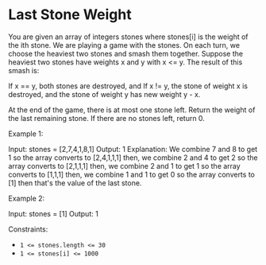 # Last Stone Weight

You are given an array of integers stones where stones[i] is the weight of the ith stone.
We are playing a game with the stones. On each turn, we choose the heaviest two stones and smash them together. Suppose the heaviest two stones have weights x and y with x <= y. The result of this smash is:

If x == y, both stones are destroyed, and
If x != y, the stone of weight x is destroyed, and the stone of weight y has new weight y - x.

At the end of the game, there is at most one stone left.
Return the weight of the last remaining stone. If there are no stones left, return 0.

Example 1:

Input: stones = [2,7,4,1,8,1]
Output: 1
Explanation:
We combine 7 and 8 to get 1 so the array converts to [2,4,1,1,1] then,
we combine 2 and 4 to get 2 so the array converts to [2,1,1,1] then,
we combine 2 and 1 to get 1 so the array converts to [1,1,1] then,
we combine 1 and 1 to get 0 so the array converts to [1] then that's the value of the last stone.

Example 2:

Input: stones = [1]
Output: 1

Constraints:

- `1 <= stones.length <= 30`
- `1 <= stones[i] <= 1000`
